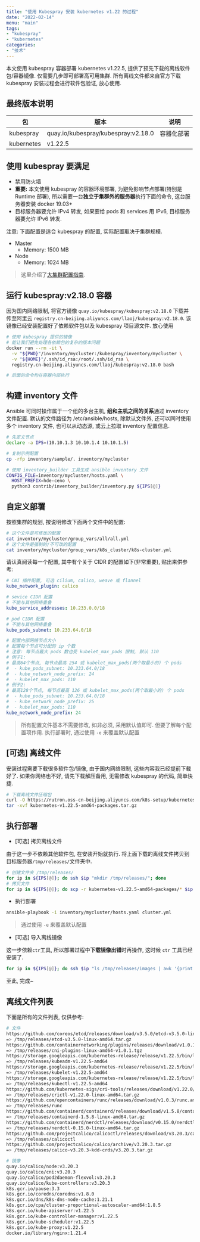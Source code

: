 ```yaml
---
title: "使用 Kubespray 安装 kubernetes v1.22 的过程"
date: "2022-02-14"
menu: "main"
tags:
- "kubespray"
- "kubernetes"
categories:
- "技术"
---
```


本文使用 kubespray 容器部署 kubernetes v1.22.5, 提供了预先下载的离线软件包/容器镜像. 仅需要几步即可部署高可用集群. 所有离线文件都来自官方下载 kubespray 安装过程会进行软件包验证, 放心使用.

## 最终版本说明

|包|版本|说明|
|-|-|-|
|kubespray|quay.io/kubespray/kubespray:v2.18.0|容器化部署|
|kubernetes|v1.22.5||

## 使用 kubespray 要满足

- 禁用防火墙
- **重要:** 本文使用 kubespray 的容器环境部署, 为避免影响节点部署(特别是 Runtime 部署), 所以需要一台**独立于集群外的服务器**执行下面的命令, 这台服务器安装 docker 19.03+
- 目标服务器要允许 IPv4 转发, 如果要给 pods 和 services 用 IPv6, 目标服务器要允许 IPv6 转发.

注意: 下面配置是适合 kubespray 的配置, 实际配置取决于集群规模.

- Master
  - Memory: 1500 MB
- Node
  - Memory: 1024 MB

> 这里介绍了[大集群配置指南](https://kubernetes.io/docs/setup/best-practices/cluster-large/#size-of-master-and-master-components).

## 运行 kubespray:v2.18.0 容器

因为国内网络限制, 将官方镜像 `quay.io/kubespray/kubespray:v2.18.0` 下载并传至阿里云 `registry.cn-beijing.aliyuncs.com/llaoj/kubespray:v2.18.0`. 该镜像已经安装配置好了依赖软件包以及 kubespray 项目源文件. 放心使用

```sh
# 使用 kubespray 提供的镜像
# 能让我们避免处理各依赖包的复杂的版本问题
docker run --rm -it \
  -v "${PWD}"/inventory/mycluster:/kubespray/inventory/mycluster \
  -v "${HOME}"/.ssh/id_rsa:/root/.ssh/id_rsa \
  registry.cn-beijing.aliyuncs.com/llaoj/kubespray:v2.18.0 bash

# 后面的命令均在容器内部执行
```

## 构建 inventory 文件

Ansible 可同时操作属于一个组的多台主机, **组和主机之间的关系**通过 inventory 文件配置. 默认的文件路径为 /etc/ansible/hosts, 除默认文件外, 还可以同时使用多个 inventory 文件, 也可以从动态源, 或云上拉取 inventory 配置信息.

```sh
# 先定义节点
declare -a IPS=(10.10.1.3 10.10.1.4 10.10.1.5)

# 复制示例配置
cp -rfp inventory/sample/. inventory/mycluster

# 使用 inventory_builder 工具生成 ansible inventory 文件
CONFIG_FILE=inventory/mycluster/hosts.yaml \
  HOST_PREFIX=hde-ceno \
  python3 contrib/inventory_builder/inventory.py ${IPS[@]}
```

## 自定义部署

按照集群的规划, 按说明修改下面两个文件中的配置:

```sh
# 这个文件是可修改的配置
cat inventory/mycluster/group_vars/all/all.yml
# 这个文件是强制的/不可改的配置
cat inventory/mycluster/group_vars/k8s_cluster/k8s-cluster.yml
```

请认真阅读每一个配置, 其中有个关于 CIDR 的配置如下(非常重要), 贴出来供参考:

```yaml
# CNI 插件配置, 可选 cilium, calico, weave 或 flannel
kube_network_plugin: calico

# sevice CIDR 配置
# 不能与其他网络重叠
kube_service_addresses: 10.233.0.0/18

# pod CIDR 配置
# 不能与其他网络重叠
kube_pods_subnet: 10.233.64.0/18

# 配置内部网络节点大小
# 配置每个节点可分配的 ip 个数
# 注意: 每节点最大 pods 数也受 kubelet_max_pods 限制, 默认 110
# 例子1:
# 最高64个节点, 每节点最高 254 或 kubelet_max_pods(两个取最小的) 个 pods 
#  - kube_pods_subnet: 10.233.64.0/18
#  - kube_network_node_prefix: 24
#  - kubelet_max_pods: 110
# 例子2:
# 最高128个节点, 每节点最高 126 或 kubelet_max_pods(两个取最小的) 个 pods 
#  - kube_pods_subnet: 10.233.64.0/18
#  - kube_network_node_prefix: 25
#  - kubelet_max_pods: 110
kube_network_node_prefix: 24
```

> 所有配置文件基本不需要修改, 如非必须, 采用默认值即可. 但要了解每个配置项作用. 执行部署时, 通过使用 `-e` 来覆盖默认配置

## [可选] 离线文件

安装过程需要下载很多软件包/镜像, 由于国内网络限制, 这些内容我已经提前下载好了. 如果你网络也不好, 请先下载解压备用, 无需修改 kubespray 的代码, 简单快捷.

```sh
# 下载离线文件压缩包
curl -O https://rutron.oss-cn-beijing.aliyuncs.com/k8s-setup/kubernetes-v1.22.5-amd64-packages.tar.gz
tar -xvf kubernetes-v1.22.5-amd64-packages.tar.gz
````

## 执行部署

- [可选] 拷贝离线文件

由于这一步不依赖其他软件包, 在安装开始就执行. 将上面下载的离线文件拷贝到目标服务器`/tmp/releases/`文件夹中.

```sh
# 创建文件夹 /tmp/releases/
for ip in ${IPS[@]}; do ssh $ip "mkdir /tmp/releases/"; done
# 拷贝文件
for ip in ${IPS[@]}; do scp -r kubernetes-v1.22.5-amd64-packages/* $ip:/tmp/releases/; done
```

- 执行部署

```sh
ansible-playbook -i inventory/mycluster/hosts.yaml cluster.yml
```

> 通过使用 `-e` 来覆盖默认配置


- [可选] 导入离线镜像

这一步依赖`ctr`工具, 所以部署过程中**下载镜像出错**时再操作, 这时候 `ctr` 工具已经安装了.

```sh
for ip in ${IPS[@]}; do ssh $ip "ls /tmp/releases/images | awk '{print \"ctr -n k8s.io i import\", \"/tmp/releases/images/\"\$1}' | sh -x"; done
```

至此, 完成~

## 离线文件列表

下面是所有的文件列表, 仅供参考:

```sh
# 文件
https://github.com/coreos/etcd/releases/download/v3.5.0/etcd-v3.5.0-linux-amd64.tar.gz
=> /tmp/releases/etcd-v3.5.0-linux-amd64.tar.gz
https://github.com/containernetworking/plugins/releases/download/v1.0.1/cni-plugins-linux-amd64-v1.0.1.tgz
=> /tmp/releases/cni-plugins-linux-amd64-v1.0.1.tgz
https://storage.googleapis.com/kubernetes-release/release/v1.22.5/bin/linux/amd64/kubeadm
=> /tmp/releases/kubeadm-v1.22.5-amd64
https://storage.googleapis.com/kubernetes-release/release/v1.22.5/bin/linux/amd64/kubelet
=> /tmp/releases/kubelet-v1.22.5-amd64
https://storage.googleapis.com/kubernetes-release/release/v1.22.5/bin/linux/amd64/kubectl
=> /tmp/releases/kubectl-v1.22.5-amd64
https://github.com/kubernetes-sigs/cri-tools/releases/download/v1.22.0/crictl-v1.22.0-linux-amd64.tar.gz
=> /tmp/releases/crictl-v1.22.0-linux-amd64.tar.gz
https://github.com/opencontainers/runc/releases/download/v1.0.3/runc.amd64
=> /tmp/releases/runc
https://github.com/containerd/containerd/releases/download/v1.5.8/containerd-1.5.8-linux-amd64.tar.gz
=> /tmp/releases/containerd-1.5.8-linux-amd64.tar.gz
https://github.com/containerd/nerdctl/releases/download/v0.15.0/nerdctl-0.15.0-linux-amd64.tar.gz
=> /tmp/releases/nerdctl-0.15.0-linux-amd64.tar.gz
https://github.com/projectcalico/calicoctl/releases/download/v3.20.3/calicoctl-linux-amd64
=> /tmp/releases/calicoctl
https://github.com/projectcalico/calico/archive/v3.20.3.tar.gz
=> /tmp/releases/calico-v3.20.3-kdd-crds/v3.20.3.tar.gz

# 镜像
quay.io/calico/node:v3.20.3
quay.io/calico/cni:v3.20.3
quay.io/calico/pod2daemon-flexvol:v3.20.3
quay.io/calico/kube-controllers:v3.20.3
k8s.gcr.io/pause:3.3
k8s.gcr.io/coredns/coredns:v1.8.0
k8s.gcr.io/dns/k8s-dns-node-cache:1.21.1
k8s.gcr.io/cpa/cluster-proportional-autoscaler-amd64:1.8.5
k8s.gcr.io/kube-apiserver:v1.22.5
k8s.gcr.io/kube-controller-manager:v1.22.5
k8s.gcr.io/kube-scheduler:v1.22.5
k8s.gcr.io/kube-proxy:v1.22.5
docker.io/library/nginx:1.21.4
```